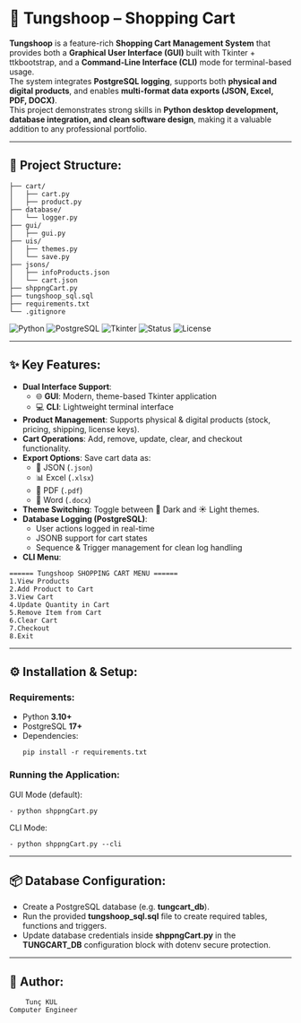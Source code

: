 # 🛒 Tungshoop – Shopping Cart

**Tungshoop** is a feature-rich **Shopping Cart Management System** that provides both a **Graphical User Interface (GUI)** built with Tkinter + ttkbootstrap, and a **Command-Line Interface (CLI)** mode for terminal-based usage.  
The system integrates **PostgreSQL logging**, supports both **physical and digital products**, and enables **multi-format data exports (JSON, Excel, PDF, DOCX)**.  
This project demonstrates strong skills in **Python desktop development, database integration, and clean software design**, making it a valuable addition to any professional portfolio.

---

## 📂 Project Structure:

```
├── cart/
│   ├── cart.py
│   ├── product.py
├── database/
│   └── logger.py
├── gui/
│   ├── gui.py
├── uis/
│   ├── themes.py
│   └── save.py
├── jsons/
│   ├── infoProducts.json
│   └── cart.json
├── shppngCart.py
├── tungshoop_sql.sql
├── requirements.txt
└── .gitignore
```
![Python](https://img.shields.io/badge/Python-3.10+-blue?logo=python)
![PostgreSQL](https://img.shields.io/badge/PostgreSQL-Database-blue?logo=postgresql)
![Tkinter](https://img.shields.io/badge/UI-Tkinter-brightgreen?logo=windows)
![Status](https://img.shields.io/badge/Status-Active-success)
![License](https://img.shields.io/badge/License-MIT-lightgrey)

---

## ✨ Key Features:

- **Dual Interface Support**:  
  - 🌐 **GUI**: Modern, theme-based Tkinter application  
  - 💻 **CLI**: Lightweight terminal interface  
- **Product Management**: Supports physical & digital products (stock, pricing, shipping, license keys).  
- **Cart Operations**: Add, remove, update, clear, and checkout functionality.  
- **Export Options**: Save cart data as:  
  - 📄 JSON  (`.json`)
  - 📊 Excel (`.xlsx`)  
  - 📑 PDF  (`.pdf`)
  - 📝 Word (`.docx`)  
- **Theme Switching**: Toggle between 🌙 Dark and ☀ Light themes.  
- **Database Logging (PostgreSQL)**:  
  - User actions logged in real-time  
  - JSONB support for cart states  
  - Sequence & Trigger management for clean log handling  
- **CLI Menu**:
```
====== Tungshoop SHOPPING CART MENU ======
1.View Products
2.Add Product to Cart
3.View Cart
4.Update Quantity in Cart
5.Remove Item from Cart
6.Clear Cart
7.Checkout
8.Exit
```

---

## ⚙️ Installation & Setup:

### Requirements:
- Python **3.10+**
- PostgreSQL **17+**
- Dependencies:
  ```
  pip install -r requirements.txt
  ```

### Running the Application:
GUI Mode (default):
```
- python shppngCart.py
```

CLI Mode:
```
- python shppngCart.py --cli
```

---

## 📦 Database Configuration:

- Create a PostgreSQL database (e.g. **tungcart_db**).
- Run the provided **tungshoop_sql.sql** file to create required tables, functions and triggers.
- Update database credentials inside **shppngCart.py** in the **TUNGCART_DB** configuration block with dotenv secure protection.

---
## 👑 Author:

        Tunç KUL
    Computer Engineer
